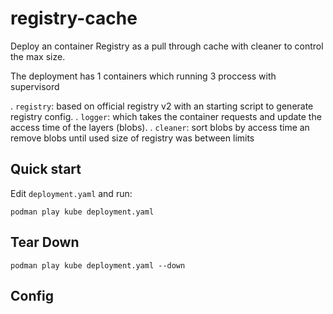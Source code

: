# registry-cache

Deploy an container Registry as a pull through cache with cleaner to control the max size.

The deployment has 1 containers which running 3 proccess with supervisord

. `registry`: based on official registry v2 with an starting script to generate registry config.
. `logger`: which takes the container requests and update the access time of the layers (blobs).
. `cleaner`: sort blobs by access time an remove blobs until used size of registry was between limits


## Quick start

Edit `deployment.yaml` and run:

```
podman play kube deployment.yaml

```

## Tear Down

```
podman play kube deployment.yaml --down
```

## Config
